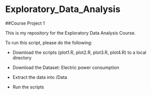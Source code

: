 # Exploratory_Data_Analysis

##Course Project 1

This is my repository for the Exploratory Data Analysis Course.

To run this script, please do the following:

* Download the scripts (plot1.R, plot2.R, plot3.R, plot4.R) to a local directory

* Download the Dataset: Electric power consumption 

* Extract the data into /Data

* Run the scripts
